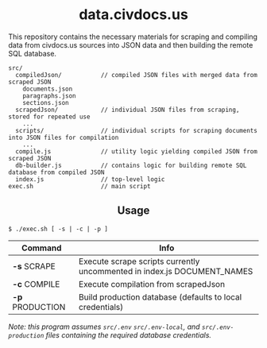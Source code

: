 <div align="center">
  <h1>
    data.civdocs.us
  </h1>
</div>

This repository contains the necessary materials for scraping and compiling data from civdocs.us sources into JSON data and then building the remote SQL database.

```
src/
  compiledJson/           // compiled JSON files with merged data from scraped JSON
    documents.json
    paragraphs.json
    sections.json
  scrapedJson/            // individual JSON files from scraping, stored for repeated use
    ...
  scripts/                // individual scripts for scraping documents into JSON files for compilation
    ...
  compile.js              // utility logic yielding compiled JSON from scraped JSON
  db-builder.js           // contains logic for building remote SQL database from compiled JSON
  index.js                // top-level logic
exec.sh                   // main script
```

<div align="center">
  <h2>
    Usage
  </h2>
</div>

```shell
$ ./exec.sh [ -s | -c | -p ]
```

Command  | Info
-------- | --------
**-s** SCRAPE | Execute scrape scripts currently uncommented in index.js DOCUMENT_NAMES
**-c** COMPILE | Execute compilation from scrapedJson
**-p** PRODUCTION | Build production database (defaults to local credentials)

_Note: this program assumes `src/.env` `src/.env-local`, and `src/.env-production` files containing the required database credentials._
